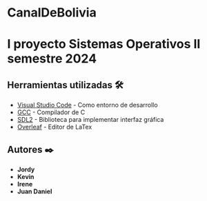 # CanalDeBolivia

# I proyecto Sistemas Operativos II semestre 2024

## Herramientas utilizadas 🛠️

* [Visual Studio Code](https://code.visualstudio.com/) - Como entorno de desarrollo
* [GCC](https://gcc.gnu.org/) - Compilador de C
* [SDL2](https://www.libsdl.org/) - Biblioteca para implementar interfaz gráfica
* [Overleaf](https://www.overleaf.com/) - Editor de LaTex

## Autores ✒️

* **Jordy** 
* **Kevin**
* **Irene**
* **Juan Daniel** 
